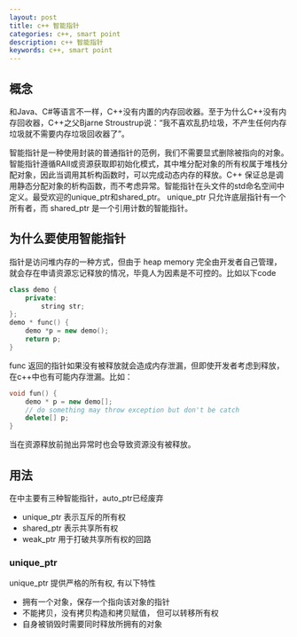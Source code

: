 ```yaml
---
layout: post
title: c++ 智能指针
categories: c++, smart point
description: c++ 智能指针
keywords: c++, smart point
---
```


## 概念
和Java、C#等语言不一样，C++没有内置的内存回收器。至于为什么C++没有内存回收器，C++之父Bjarne Stroustrup说：“我不喜欢乱扔垃圾，不产生任何内存垃圾就不需要内存垃圾回收器了”。

智能指针是一种使用封装的普通指针的范例，我们不需要显式删除被指向的对象。智能指针遵循RAII或资源获取即初始化模式，其中堆分配对象的所有权属于堆栈分配对象，因此当调用其析构函数时，可以完成动态内存的释放。C++ 保证总是调用静态分配对象的析构函数，而不考虑异常。智能指针在<memory>头文件的std命名空间中定义。最受欢迎的unique_ptr和shared_ptr。 unique_ptr 只允许底层指针有一个所有者，而 shared_ptr 是一个引用计数的智能指针。

## 为什么要使用智能指针
指针是访问堆内存的一种方式，但由于 heap memory 完全由开发者自己管理，就会存在申请资源忘记释放的情况，毕竟人为因素是不可控的。比如以下code

```c++
class demo {
    private:
        string str;
};
demo * func() {
    demo *p = new demo();
    return p;
}
```
func 返回的指针如果没有被释放就会造成内存泄漏，但即使开发者考虑到释放，在c++中也有可能内存泄漏。比如：

```c++
void fun() {
    demo * p = new demo[];
    // do something may throw exception but don't be catch
    delete[] p;
}
```
当在资源释放前抛出异常时也会导致资源没有被释放。

## 用法
在<memory>中主要有三种智能指针，auto_ptr已经废弃
* unique_ptr 表示互斥的所有权
* shared_ptr 表示共享所有权
* weak_ptr 用于打破共享所有权的回路

### unique_ptr
unique_ptr 提供严格的所有权, 有以下特性
* 拥有一个对象，保存一个指向该对象的指针
* 不能拷贝，没有拷贝构造和拷贝赋值， 但可以转移所有权
* 自身被销毁时需要同时释放所拥有的对象
